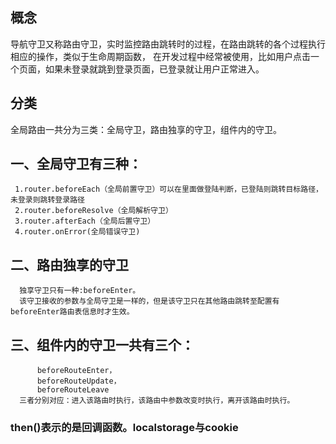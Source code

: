 

## 概念
   导航守卫又称路由守卫，实时监控路由跳转时的过程，在路由跳转的各个过程执行相应的操作，类似于生命周期函数，
   在开发过程中经常被使用，比如用户点击一个页面，如果未登录就跳到登录页面，已登录就让用户正常进入。

## 分类
   全局路由一共分为三类：全局守卫，路由独享的守卫，组件内的守卫。



## 一、全局守卫有三种：
     1.router.beforeEach（全局前置守卫）可以在里面做登陆判断，已登陆则跳转目标路径，未登录则跳转登录路径
     2.router.beforeResolve（全局解析守卫）
     3.router.afterEach（全局后置守卫）
     4.router.onError(全局错误守卫)
## 二、路由独享的守卫
      独享守卫只有一种:beforeEnter。
      该守卫接收的参数与全局守卫是一样的，但是该守卫只在其他路由跳转至配置有beforeEnter路由表信息时才生效。
## 三、组件内的守卫一共有三个：
          beforeRouteEnter，
          beforeRouteUpdate，
          beforeRouteLeave
      三者分别对应：进入该路由时执行，该路由中参数改变时执行，离开该路由时执行。



### then()表示的是回调函数。localstorage与cookie

